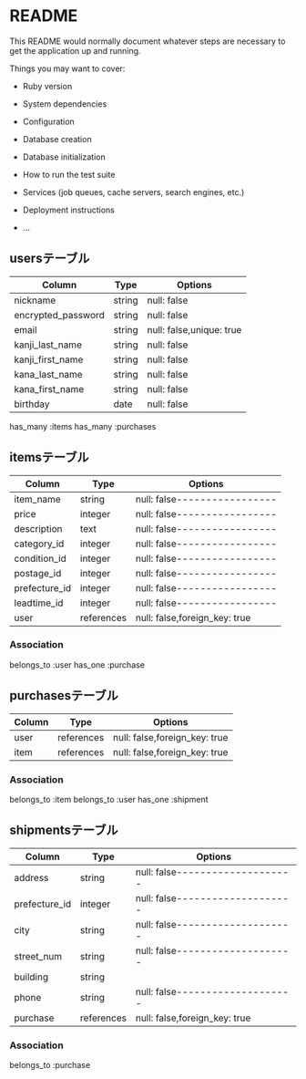 # README

This README would normally document whatever steps are necessary to get the
application up and running.

Things you may want to cover:

* Ruby version

* System dependencies

* Configuration

* Database creation

* Database initialization

* How to run the test suite

* Services (job queues, cache servers, search engines, etc.)

* Deployment instructions

* ...


## usersテーブル
| Column             | Type   | Options                  |
| ------------------ | ------ | ------------------------ |
| nickname           | string | null: false              |
| encrypted_password | string | null: false              |
| email              | string | null: false,unique: true |
| kanji_last_name    | string | null: false              |
| kanji_first_name   | string | null: false              |
| kana_last_name     | string | null: false              |
| kana_first_name    | string | null: false              |
| birthday           | date   | null: false              |

has_many :items
has_many :purchases

## itemsテーブル
| Column        | Type     | Options                      |
| ------------  | -------- | ---------------------------- |
|item_name      | string   | null: false----------------- |
|price          | integer  | null: false----------------- |
|description    | text     | null: false----------------- |
|category_id    | integer  | null: false----------------- |
|condition_id   | integer  | null: false----------------- |
|postage_id     | integer  | null: false----------------- |
|prefecture_id  | integer  | null: false----------------- |
|leadtime_id    | integer  | null: false----------------- |
|user           |references| null: false,foreign_key: true|

### Association
belongs_to :user
has_one :purchase

## purchasesテーブル
| Column     | Type       | Options                      |
| ---------- | ---------- | ---------------------------- |
| user       | references | null: false,foreign_key: true|
| item       | references | null: false,foreign_key: true|

### Association
belongs_to :item
belongs_to :user
has_one :shipment

## shipmentsテーブル
| Column         | Type         | Options                         |
| -------------- | -----------  | ------------------------------- |
| address        | string       | null: false-------------------- |
| prefecture_id  | integer      | null: false-------------------- |
| city           | string       | null: false-------------------- |
| street_num     | string       | null: false-------------------- |
| building       | string       |                                 |
| phone          | string       | null: false-------------------- |
| purchase       | references   | null: false,foreign_key: true   |


### Association
belongs_to :purchase

